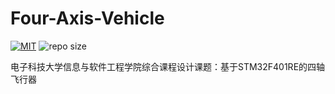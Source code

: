 # Four-Axis-Vehicle

[![MIT](https://img.shields.io/github/license/Crabor/Four-Axis-Vehicle.svg)](LICENSE)
![repo size](https://img.shields.io/github/repo-size/Crabor/Four-Axis-Vehicle.svg)

电子科技大学信息与软件工程学院综合课程设计课题：基于STM32F401RE的四轴飞行器
